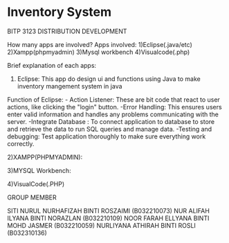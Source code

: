 # Inventory System
BITP 3123 DISTRIBUTION DEVELOPMENT


How many apps are involved?
Apps involved: 1)Eclipse(.java/etc)
               2)Xampp(phpmyadmin)
               3)Mysql workbench
               4)Visualcode(.php)

Brief explanation of each apps:

1) Eclipse: This app do design ui and functions  using Java  to make inventory                                 mangement system in java

Function of Eclipse: - Action Listener: These are bit code that                                                        react to user actions, like clicking the                                                        "login" button.
                      -Error Handling:  This ensures users enter                                                       valid information and handles any problems                                                      communicating with the server.
                      -Integrate Database : To connect application                                                     to database to store and retrieve the data                                                      to run SQL queries and manage data.
                      -Testing and debugging: Test application                                                         thoroughly to make sure everything  work                                                        correctly.
                                                  
                                                  
2)XAMPP(PHPMYADMIN):



3)MYSQL Workbench:



4)VisualCode(.PHP)


GROUP MEMBER

SITI NURUL NURHAFIZAH BINTI ROSZAIMI (B032210073)
NUR ALIFAH ILYANA BINTI NORAZLAN (B032210109) 
NOOR FARAH ELLYANA BINTI MOHD JASMER (B032210059)
NURLIYANA ATHIRAH BINTI ROSLI (B032310136)
